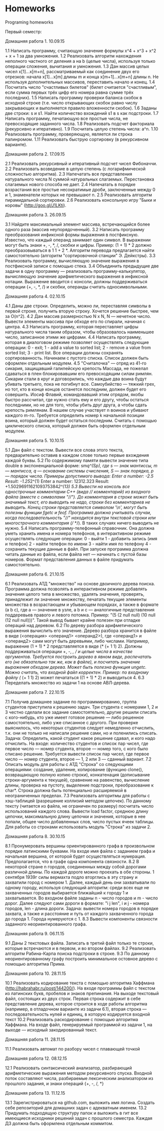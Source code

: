 # Homeworks
Programing homeworks

Первый семестр:


Домашняя работа 1. 10.09.15 

1.1 Написать программу, считающую значение формулы x^4 + x^3 + x^2 + x + 1 за два умножения.
1.2 Реализовать алгоритм нахождения неполного частного от деления a на b (целые числа), используя только операции сложения, вычитания и умножения.
1.3 Дан массив целых чисел x[1]...x[m+n], рассматриваемый как соединение двух его отрезков: начала x[1]...x[m] длины m и конца x[m+1]...x[m+n] длины n. Не используя дополнительных массивов, переставить начало и конец.
1.4 Посчитать число "счастливых билетов" (билет считается "счастливым", если сумма первых трёх цифр его номера равна сумме трёх последних).
1.5 Написать программу проверки баланса скобок в исходной строке (т.е. число открывающих скобок равно числу закрывающих и выполняется правило вложенности скобок).
1.6 Заданы две строки: s и s1. Найти количество вхождений s1 в s как подстроки.
1.7 Написать программу, печатающую все простые числа, не превосходящие заданного числа.
1.8 Реализовать подсчет факториала (рекурсивно и итеративно).
1.9 Посчитать целую степень числа: a^n.
1.10 Реализовать программу, проверяющую, является ли строка палинромом.
1.11 Реализовать быструю сортировку (в рекурсивном варианте).

Домашняя работа 2. 17.09.15 

2.1 Реализовать рекурсивный и итеративный подсчет чисел Фибоначчи.
2.2 Реализовать возведение в целую степень (с логарифмической сложностью алгоритма).
2.3 Напечатать все представления натурального числа N суммой натуральных слагаемых. Перестановка слагаемых нового способа не дает.
2.4 Напечатать в порядке возрастания все простые несократимые дроби, заключенные между 0 и 1, знаменатели которых не превышают n.
2.5 Реализовать алгоритм пирамидальной сортировки.
2.6 Реализовать консольную игру "Быки и коровы" (http://goo.gl/J1LKti).

Домашняя работа 3. 26.09.15 

3.1 Найдите максимальный элемент массива, встречающийся более одного раза (массив неупорядоченный).
3.2 Написать программу преобразования инфиксной формы выражения в постфиксную. Известно, что каждый операнд занимает один символ. В выражении могут быть знаки +, -, *, /, скобки и цифры. Пример: (1 + 1) * 2 должно преобразовываться в 1 1 + 2 *. Алгоритм перевода предлагается найти самостоятельно (алгоритм "сортировочной станции" Э. Дейкстры).
3.3 Реализовать программу, вычисляющую значение выражения в постфиксной записи с помощью стека.
3.4 Объединить предыдущие две задачи в одну программу — реализовать программу-калькулятор, вычисляющую значение арифметического выражения в инфиксной нотации. Выражение вводится с консоли, должны поддерживаться операции {+, -, *, /} и скобки, операнды считать односимвольными.

Домашняя работа 4. 02.10.15 

4.1 Даны две строки. Определить, можно ли, переставляя символы в первой строке, получить вторую строку. Хочется решение быстрее, чем за O(n^2).
4.2 Дан массив размерностью N x N, N — нечетное число. Вывести элементы массива при обходе его по спирали, начиная с центра.
4.3 Написать программу, которая переставляет цифры натурального числа таким образом, чтобы образовалось наименьшее число, записанное этими же цифрами.
4.4 Написать программу, которая в диалоговом режиме позволяет осуществлять следующие операции:
0 - exit;
1 - add a value to sorted list;
2 - remove a value from sorted list;
3 - print list.
Все операции должны сохранять сортированность. Начинаем с пустого списка. Список должен быть оформлен отдельным модулем.
4.5 "Считалочка" — отряд из 41-го сикария, защищавший галилейскую крепость Массада, не пожелал сдаваться в плен блокировавшим его превосходящим силам римлян. Сикарии стали в круг и договорились, что каждые два воина будут убивать третьего, пока не погибнут все. Самоубийство — тяжкий грех, но тот, кто в конце концов останется последним, должен будет его совершить. Иосиф Флавий, командовавший этим отрядом, якобы быстро рассчитал, где нужно стать ему и его другу, чтобы остаться последними, но не для того, чтобы убить друг друга, а чтобы сдать крепость римлянам. В нашем случае участвует n воинов и убивают каждого m-го. Требуется определить номер k начальной позиции воина, который должен будет остаться последним. Считать с помощью циклического списка, который должен быть оформлен отдельным модулем.

Домашняя работа 5. 10.10.15

5.1 Дан файл с текстом. Вывести все слова этого текста, предварительно оставив в каждом слове только первые вхождения каждой буквы.
5.2 По содержимому памяти вывести значение типа double в экспоненциальной форме: sm*q^(Sp), где s — знак мантиссы, m — мантисса, q — основание системы счисления, S — знак порядка, p — порядок числа. Примеры допустимого вывода: 
Enter a number: -2.5
Result: -1.25*2^(1)
Enter a number: 12312.323
Result: +1.5029691162109375384*2^(13)
5.3 Вывести на консоль все однострочные комментарии С++ (вида // комментарий) из входного файла (вместе с символами "//"). До комментария в строке может быть значимый текст, его выводить не надо, строки без комментариев не выводить. Конец строки представляется символом '\n', могут быть полезны функции fgetc и feof. Программа должна учитывать случаи, когда последовательность "//" находится внутри текстовой строки или многострочного комментария (/* */). В таких случаях ничего выводить не нужно.
5.4 Написать программу-телефонный справочник. Она должна уметь хранить имена и номера телефонов, в интерактивном режиме осуществлять следующие операции:
0 - выйти
1 - добавить запись (имя и телефон)
2 - найти телефон по имени
3 - найти имя по телефону
4 - сохранить текущие данные в файл.
При запуске программа должна читать данные из файла, если файла нет — начинать с пустой базы номеров. Формат представления данных в файле придумать самостоятельно.

Домашняя работа 6. 21.10.15 

6.1 Реализовать АТД "множество" на основе двоичного дерева поиска. Программа должна позволять в интерактивном режиме добавлять значения целого типа в множество, удалять значения, проверять, принадлежит ли значение множеству, печатать текущие элементы множества в возрастающем и убывающем порядках, а также в формате (a b c), где a — значение в узле, а b и c — аналогичные представления поддеревьев правого и левого потомка. Пример: "(5 (2 null null) (10 null (12 null null)))". Такой вывод бывает крайне полезен при отладке операций над деревом.
6.2 По дереву разбора арифметического выражения вычислить его значение. Дерево разбора хранится в файле в виде (<операция> <операнд1> <операнд2>), где <операнд1> и <операнд2> сами могут быть деревьями, либо числами. Например, выражение (1 + 1) * 2 представляется в виде (* (+ 1 1) 2). Должны поддерживаться операции +, -, *, / и целые числа в качестве аргументов. Требуется построить дерево в явном виде, распечатать его (не обязательно так же, как в файле), и посчитать значение выражения обходом дерева. Может быть полезна функция ungetc. Можно считать, что входной файл корректен. Пример: по входному файлу (* (+ 1 1) 2) может печататься ((1 + 1) * 2) и выводиться 4.
6.3 Переделать множество из задачи 1 на основе АВЛ-дерева.

Домашняя работа 7. 22.10.15 

7.1 Получив домашнее задание по программированию, группа студентов приступила к решению задач. Три студента с номерами 1, 2 и 3 честно сделали все задание самостоятельно, другие решили списать с кого-нибудь, кто уже имеет готовое решение — либо решенное самостоятельно, либо уже списанное с другого. При проверке выяснилось, что некоторых студентов следует немедленно отчислить, т.к. они не только не написали решение сами, но и поленились списать. Задача: Определить, какой студент какое решение сдавал, и кого надо отчислить. На входе: количество студентов и список пар чисел, где первое число — номер студента, второе — номер того, с кого было списано решение. Требуется вывести список пар чисел, где первое число — номер студента, второе — 1, 2 или 3 — сданный вариант.
7.2 Описать модуль для работы с АТД "Строка" со следующими операциями: создание, удаление, копирование (функцию clone(), возвращающую полную копию строки), конкатенация (дописывание строки-аргумента к текущей), сравнение на равенство, вычисление длины, проверка на пустоту, выделение подстроки, преобразование к char*. Строка должна быть потенциально расширяемой в неограниченных пределах.
7.3 Реализовать алгоритмы для работы с хэш-таблицей (разрешение коллизий методом цепочек). По данному тексту (читается из файла, не ограничен по размеру) посчитать число использований каждого слова. Вывести load factor, среднюю длину цепочки, максимальную длину цепочки и значения, которые в нее попали, общее число добавленных слов, число пустых ячеек таблицы. Для работы со строками использовать модуль "Строка" из задачи 2.

Домашняя работа 8. 30.10.15 

8.1 Пронумеровать вершины ориентированного графа в произвольном порядке латинскими буквами. На входе имя файла с заданием графа и начальная вершина, от которой будет осуществляться нумерация. Предполагается, что в графе одна компонента связности.
8.2 В некоторой стране n городов, соединенных между собой дорогами различной длины. По каждой дороге можно проехать в обе стороны. 1 сентября 1939г силы вермахта подло вторглись в эту страну и захватили город с номером 1. Далее, каждый день они захватывали по одному городу, используя следующий алгоритм: среди всех еще не захваченных городов выбирается ближайший к городу 1 и захватывается. Во входном файле заданы n - число городов и m - число дорог. Далее следуют сами дороги в формате: "i j len", i и j - номера городов, len - длина дороги. Задача: вывести номера городов в порядке захвата, а также и расстояние и путь от каждого захваченного города до города 1. Города нумеруются с 1.
8.3 Вывести компоненты связности заданного неориентированного графа.

Домашняя работа 9. 06.11.15

9.1 Даны 2 текстовых файла. Записать в третий файл только те строки, которые встречаются и в первом, и во втором файлах.
9.2 Реализовать алгоритм Рабина-Карпа поиска подстроки в строке.
9.3 По данному неориентированному графу построить минимальное остовное дерево с помощью алгоритма Прима.

Домашняя работа 10. 28.11.15

10.1 Реализовать кодирование текста с помощью алгоритма Хаффмана (http://habrahabr.ru/post/144200/). На входе программы файл с текстом из латинских букв, пробелов и знаков препинания. На выходе текстовый файл, состоящих из двух строк. Первая строка содержит в себе представление дерева, которое строится в ходе работы алгоритма (например, в отладочном варианте из задачи 6.1), вторая строка — последовательность нулей и единиц, в которую кодируется входной текст
10.2 Реализовать раскодирование с помощью алгоритма Хаффмана. На входе файл, генерируемый программой из задачи 1, на выходе — исходный закодированный текст.

Домашняя работа 11. 28.11.15 

11.1 Реализовать автомат по разбору чисел с плавающей точкой

Домашняя работа 12. 08.12.15 

12.1 Реализовать синтаксический анализатор, разбирающий арифметические выражения методом рекурсивного спуска. Входной поток составляют числа, разбираемые лексическим анализатором из прошлого задания, и знаки операций {+, -, /, *}

Домашняя работа 13. 11.12.15 

13.1 Зарегистрироваться на github.com, выложить имя логина. Создать себе репозиторий для домашних задач с адекватным именем.
13.2 Придумать подходящую структуру папок и выложить в гит все имеющиеся исходники решений задач с прошлого семестра. Каждая ДЗ должна быть оформлена отдельным коммитом.

